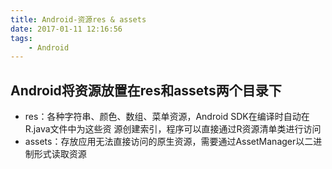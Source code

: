 ```yaml
---
title: Android-资源res & assets
date: 2017-01-11 12:16:56
tags:
    - Android
---
```


<!-- more -->

## Android将资源放置在res和assets两个目录下
* res：各种字符串、颜色、数组、菜单资源，Android SDK在编译时自动在R.java文件中为这些资 源创建索引，程序可以直接通过R资源清单类进行访问
* assets：存放应用无法直接访问的原生资源，需要通过AssetManager以二进制形式读取资源

 